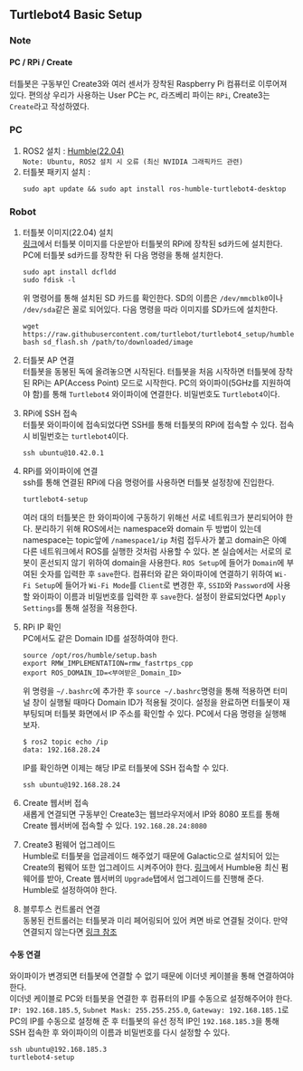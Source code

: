 ## Turtlebot4 Basic Setup
### Note
#### PC / RPi / Create
터틀봇은 구동부인 Create3와 여러 센서가 장착된 Raspberry Pi 컴퓨터로 이루어져 있다. 편의상 우리가 사용하는 User PC는 `PC`, 라즈베리 파이는 `RPi`, Create3는 `Create`라고 작성하였다.
### PC
1. ROS2 설치 : [Humble(22.04)](https://docs.ros.org/en/humble/Installation/Ubuntu-Install-Debians.html)  
   `Note: Ubuntu, ROS2 설치 시 오류 (최신 NVIDIA 그래픽카드 관련)`
2. 터틀봇 패키지 설치 :
   ```
   sudo apt update && sudo apt install ros-humble-turtlebot4-desktop
   ```

### Robot

1. 터틀봇 이미지(22.04) 설치  
   [링크](http://download.ros.org/downloads/turtlebot4/)에서 터틀봇 이미지를 다운받아 터틀봇의 RPi에 장착된 sd카드에 설치한다. PC에 터틀봇 sd카드를 장착한 뒤 다음 명령을 통해 설치한다.

   ```
   sudo apt install dcfldd
   sudo fdisk -l
   ```
   위 명령어를 통해 설치된 SD 카드를 확인한다. SD의 이름은 `/dev/mmcblk0`이나 `/dev/sda`같은 꼴로 되어있다. 다음 명령을 따라 이미지를 SD카드에 설치한다.
   ```
   wget https://raw.githubusercontent.com/turtlebot/turtlebot4_setup/humble/scripts/sd_flash.sh
   bash sd_flash.sh /path/to/downloaded/image
   ```
2. 터틀봇 AP 연결  
   터틀봇을 동봉된 독에 올려놓으면 시작된다. 터틀봇을 처음 시작하면 터틀봇에 장착된 RPi는 AP(Access Point) 모드로 시작한다. PC의 와이파이(5GHz를 지원하여야 함)를 통해 `Turtlebot4` 와이파이에 연결한다. 비밀번호도 `Turtlebot4`이다.
3. RPi에 SSH 접속  
   터틀봇 와이파이에 접속되었다면 SSH를 통해 터틀봇의 RPi에 접속할 수 있다. 접속 시 비밀번호는 `turtlebot4`이다.

   ```
   ssh ubuntu@10.42.0.1
   ```
4. RPi를 와이파이에 연결  
   ssh를 통해 연결된 RPi에 다음 명령어를 사용하면 터틀봇 설정창에 진입한다.

   ```
   turtlebot4-setup
   ```
   여러 대의 터틀봇은 한 와이파이에 구동하기 위해선 서로 네트워크가 분리되어야 한다. 분리하기 위해 ROS에서는 namespace와 domain 두 방법이 있는데 namespace는 topic앞에 `/namespace1/ip` 처럼 접두사가 붙고 domain은 아예 다른 네트워크에서 ROS를 실행한 것처럼 사용할 수 있다. 본 실습에서는 서로의 로봇이 혼선되지 않기 위하여 domain을 사용한다.
   `ROS Setup`에 들어가 `Domain`에 부여된 숫자를 입력한 후 `save`한다.
   컴퓨터와 같은 와이파이에 연결하기 위하여 `Wi-Fi Setup`에 들어가 `Wi-Fi Mode`를 `Client`로 변경한 후, `SSID`와 `Password`에 사용할 와이파이 이름과 비밀번호를 입력한 후 `save`한다.
   설정이 완료되었다면 `Apply Settings`를 통해 설정을 적용한다.
5. RPi IP 확인  
   PC에서도 같은 Domain ID를 설정하여야 한다.

   ```
   source /opt/ros/humble/setup.bash
   export RMW_IMPLEMENTATION=rmw_fastrtps_cpp
   export ROS_DOMAIN_ID=<부여받은_Domain_ID>
   ```
   위 명령을 `~/.bashrc`에 추가한 후 `source ~/.bashrc`명령을 통해 적용하면 터미널 창이 실행될 때마다 Domain ID가 적용될 것이다.
   설정을 완료하면 터틀봇이 재부팅되며 터틀봇 화면에서 IP 주소를 확인할 수 있다. PC에서 다음 명령을 실행해 보자.
   ```
   $ ros2 topic echo /ip
   data: 192.168.28.24
   ```
   IP를 확인하면 이제는 해당 IP로 터틀봇에 SSH 접속할 수 있다.
   ```
   ssh ubuntu@192.168.28.24
   ```
6. Create 웹서버 접속  
   새롭게 연결되면 구동부인 Create3는 웹브라우저에서 IP와 8080 포트를 통해 Create 웹서버에 접속할 수 있다. `192.168.28.24:8080`
7. Create3 펌웨어 업그레이드  
   Humble로 터틀봇을 업글레이드 해주었기 때문에 Galactic으로 설치되어 있는 Create의 펌웨어 또한 업그레이드 시켜주어야 한다. [링크](https://iroboteducation.github.io/create3_docs/releases/overview/)에서 Humble용 최신 펌웨어를 받아, Create 웹서버의 `Upgrade`탭에서 업그레이드를 진행해 준다. Humble로 설정하여야 한다.
8.  블루투스 컨트롤러 연결  
   동봉된 컨트롤러는 터틀봇과 미리 페어링되어 있어 켜면 바로 연결될 것이다. 만약 연결되지 않는다면 [링크 참조](https://turtlebot.github.io/turtlebot4-user-manual/setup/basic.html#turtlebot-4-controller-setup)

#### 수동 연결  
   와이파이가 변경되면 터틀봇에 연결할 수 없기 때문에 이더넷 케이블을 통해 연결하여야 한다.  
   이더넷 케이블로 PC와 터틀봇을 연결한 후 컴퓨터의 IP를 수동으로 설정해주어야 한다.  
   `IP: 192.168.185.5`, `Subnet Mask: 255.255.255.0`, `Gateway: 192.168.185.1`로 PC의 IP를 수동으로 설정해 준 후 터틀봇의 유선 정적 IP인 `192.168.185.3`을 통해 SSH 접속한 후 와이파이의 이름과 비밀번호를 다시 설정할 수 있다.
   ```
   ssh ubuntu@192.168.185.3
   turtlebot4-setup
   ```
   
